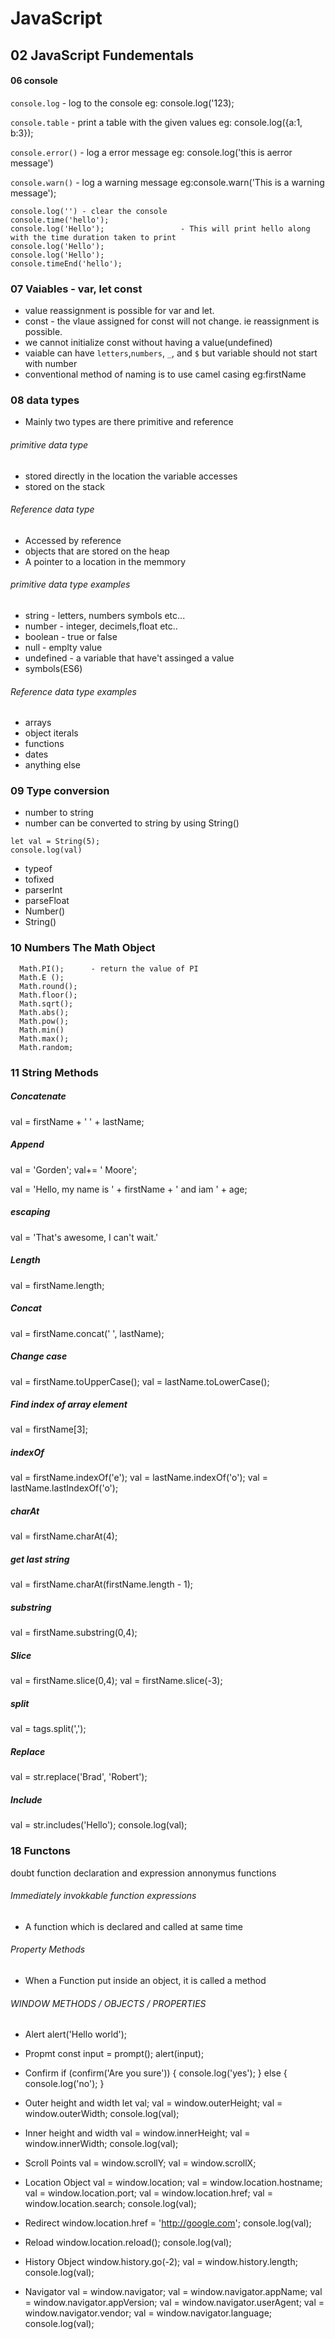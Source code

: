 # JavaScript

## 02 JavaScript Fundementals

#### 06 console
`console.log` - log to the console
 eg: console.log('123);

`console.table` - print a table with the given values
 eg: console.log({a:1, b:3});

`console.error()` - log a error message
 eg: console.log('this is aerror message')

`console.warn()` - log a warning message
 eg:console.warn('This is a warning message');
 
``` 
console.log('') - clear the console
console.time('hello');
console.log('Hello');                 - This will print hello along with the time duration taken to print 
console.log('Hello');
console.log('Hello');
console.timeEnd('hello');
```

### 07 Vaiables - var, let const

* value reassignment is possible for var and let.
* const - the vlaue assigned for const will not change. ie reassignment is possible.
*  we cannot initialize const without having a value(undefined)
* vaiable can have `letters`,`numbers`, `_`, and `$` but variable should not start with number
* conventional method of naming is to use camel casing 
  eg:firstName

### 08 data types
* Mainly two types are there primitive and reference

###### primitive data type
* stored directly in the location the variable accesses
* stored on the stack

###### Reference data type
* Accessed by reference
* objects that are stored on the heap
* A pointer to a location in the memmory        

###### primitive data type examples
 * string - letters, numbers symbols etc...
 * number - integer, decimels,float etc..
 * boolean - true or false
 * null - emplty value
 * undefined - a variable that have't assinged a value
 * symbols(ES6)

###### Reference data type examples
 * arrays
 * object iterals
 * functions
 * dates
 * anything else

### 09 Type conversion
* number to string
* number can be converted to string by using String()
```
let val = String(5);
console.log(val)
```
  * typeof
  * tofixed
  * parserInt
  * parseFloat
  * Number()
  * String()

### 10 Numbers The Math Object
```
  Math.PI();      - return the value of PI
  Math.E ();
  Math.round();
  Math.floor();
  Math.sqrt();
  Math.abs();
  Math.pow();
  Math.min()
  Math.max();
  Math.random;
```

### 11 String Methods
  ##### Concatenate
  val = firstName + ' ' + lastName;


  ##### Append
  val = 'Gorden';
  val+= ' Moore';

  val = 'Hello, my name is ' + firstName + ' and iam ' + age;

  ##### escaping
  val = 'That\'s awesome, I can\'t wait.'

  ##### Length
  val = firstName.length;

  ##### Concat
  val = firstName.concat(' ', lastName);

  ##### Change case
  val = firstName.toUpperCase();
  val = lastName.toLowerCase();

  ##### Find index of array element
  val = firstName[3];

  ##### indexOf
  val = firstName.indexOf('e');
  val = lastName.indexOf('o');
  val = lastName.lastIndexOf('o');

  ##### charAt
  val = firstName.charAt(4);

  ##### get last string
  val = firstName.charAt(firstName.length - 1);

  ##### substring
  val = firstName.substring(0,4);

  ##### Slice
  val = firstName.slice(0,4);
  val = firstName.slice(-3);

  ##### split
  val = tags.split(',');

  ##### Replace
  val = str.replace('Brad', 'Robert');


  ##### Include 
  val = str.includes('Hello');
  console.log(val);

### 18 Functons
doubt
function declaration and expression
annonymus functions

###### Immediately invokkable function expressions
* A function which is declared and called at same time

###### Property Methods

* When a Function put inside an object, it is called a method

###### WINDOW METHODS / OBJECTS / PROPERTIES

* Alert
alert('Hello world');

* Propmt
const input = prompt();
alert(input);

* Confirm
if (confirm('Are you sure')) {
  console.log('yes');
} else {
  console.log('no');
}

* Outer height and width
let val;
val = window.outerHeight;
val = window.outerWidth;
console.log(val);

* Inner height and width
val = window.innerHeight;
val = window.innerWidth;
console.log(val);

* Scroll Points
val = window.scrollY;
val = window.scrollX;

* Location Object
val = window.location;
val = window.location.hostname;
val = window.location.port;
val = window.location.href;
val = window.location.search;
console.log(val);

* Redirect
window.location.href = 'http://google.com';
console.log(val);

* Reload 
window.location.reload();
console.log(val);

* History Object
window.history.go(-2);
val = window.history.length;
console.log(val);

* Navigator
val = window.navigator;
val = window.navigator.appName;
val = window.navigator.appVersion;
val = window.navigator.userAgent;
val = window.navigator.vendor;
val = window.navigator.language;
console.log(val);

